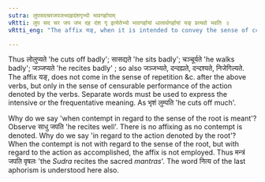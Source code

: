 ```yaml
---
sutra: लुपसदचरजपजभदहदंशगृभ्यो भावगर्हायाम्
vRtti: लुप सद चर जप जभ दह दंश गृ इत्येतेभ्यो भावगर्हायां धात्वर्थगर्हायां यङ् प्रत्यवो भवति ॥
vRtti_eng: "The affix यङ्, when it is intended to convey the sense of contempt (गर्हा) in respect of the sense of the root (भाव) comes always after the following roots, viz:- लुप् 'to cut off', सद् 'to sit', चर् 'to walk', जप् 'to mutter silently any sacred formula', जभ् 'to gape or yawn', दह् 'to burn', दश् 'to bite' and गृ 'to swallow'."

---
```

Thus लोलुप्यते 'he cuts off badly'; सासद्यते 'he sits badly'; चञ्चूर्यते 'he walks badly'; जञ्जप्यते 'he recites badly' ; so also जञ्जभ्यते, दन्दह्यते, दन्दश्यते, निजेगिल्यते. The affix यङ्, does not come in the sense of repetition &c. after the above verbs, but only in the sense of censurable performance of the action denoted by the verbs. Separate words must be used to express the intensive or the frequentative meaning. As भृशं लुम्पति 'he cuts off much'.

Why do we say 'when contempt in regard to the sense of the root is meant'? Observe साधु जपति 'he recites well'. There is no affixing as no contempt is denoted. Why do we say 'in regard to the action denoted by the root'? When the contempt is not with regard to the sense of the root, but with regard to the action as accomplished, the affix is not employed. Thus मन्त्रं जपति वृषलः 'the _Sudra_ recites the sacred _mantras_'. The word नित्य of the last aphorism is understood here also.